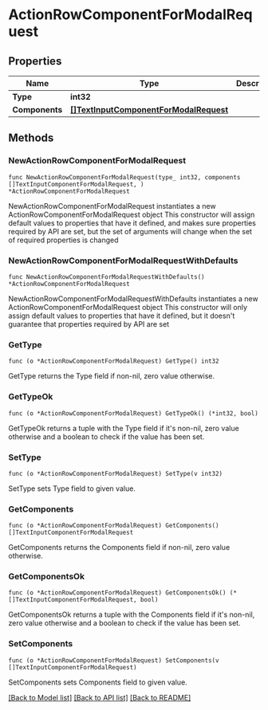 # ActionRowComponentForModalRequest

## Properties

Name | Type | Description | Notes
------------ | ------------- | ------------- | -------------
**Type** | **int32** |  | 
**Components** | [**[]TextInputComponentForModalRequest**](TextInputComponentForModalRequest.md) |  | 

## Methods

### NewActionRowComponentForModalRequest

`func NewActionRowComponentForModalRequest(type_ int32, components []TextInputComponentForModalRequest, ) *ActionRowComponentForModalRequest`

NewActionRowComponentForModalRequest instantiates a new ActionRowComponentForModalRequest object
This constructor will assign default values to properties that have it defined,
and makes sure properties required by API are set, but the set of arguments
will change when the set of required properties is changed

### NewActionRowComponentForModalRequestWithDefaults

`func NewActionRowComponentForModalRequestWithDefaults() *ActionRowComponentForModalRequest`

NewActionRowComponentForModalRequestWithDefaults instantiates a new ActionRowComponentForModalRequest object
This constructor will only assign default values to properties that have it defined,
but it doesn't guarantee that properties required by API are set

### GetType

`func (o *ActionRowComponentForModalRequest) GetType() int32`

GetType returns the Type field if non-nil, zero value otherwise.

### GetTypeOk

`func (o *ActionRowComponentForModalRequest) GetTypeOk() (*int32, bool)`

GetTypeOk returns a tuple with the Type field if it's non-nil, zero value otherwise
and a boolean to check if the value has been set.

### SetType

`func (o *ActionRowComponentForModalRequest) SetType(v int32)`

SetType sets Type field to given value.


### GetComponents

`func (o *ActionRowComponentForModalRequest) GetComponents() []TextInputComponentForModalRequest`

GetComponents returns the Components field if non-nil, zero value otherwise.

### GetComponentsOk

`func (o *ActionRowComponentForModalRequest) GetComponentsOk() (*[]TextInputComponentForModalRequest, bool)`

GetComponentsOk returns a tuple with the Components field if it's non-nil, zero value otherwise
and a boolean to check if the value has been set.

### SetComponents

`func (o *ActionRowComponentForModalRequest) SetComponents(v []TextInputComponentForModalRequest)`

SetComponents sets Components field to given value.



[[Back to Model list]](../README.md#documentation-for-models) [[Back to API list]](../README.md#documentation-for-api-endpoints) [[Back to README]](../README.md)


